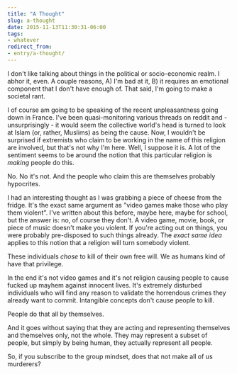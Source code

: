 ```yaml
---
title: "A Thought"
slug: a-thought
date: 2015-11-13T11:30:31-06:00
tags:
- whatever
redirect_from:
- entry/a-thought/
---
```

I don't like talking about things in the political or socio-economic realm. I abhor it, even. A couple reasons, A) I'm bad at it, B) it requires an emotional component that I don't have enough of. That said, I'm going to make a societal rant.

I of course am going to be speaking of the recent unpleasantness going down in France. I've been quasi-monitoring various threads on reddit and - unsurprisingly - it would seem the collective world's head is turned to look at Islam (or, rather, Muslims) as being the cause. Now, I wouldn't be surprised if extremists who claim to be working in the name of this religion are involved, but that's not why I'm here. Well, I suppose it is. A lot of the sentiment seems to be around the notion that this particular religion is _making_ people do this.

No. No it's not. And the people who claim this are themselves probably hypocrites.

I had an interesting thought as I was grabbing a piece of cheese from the fridge. It's the exact same argument as "video games make those who play them violent". I've written about this before, maybe here, maybe for school, but the answer is: no, of course they don't. A video game, movie, book, or piece of music doesn't make you violent. If you're acting out on things, you were probably pre-disposed to such things already. The _exact same idea_ applies to this notion that a religion will turn somebody violent.

These individuals _chose_ to kill of their own free will. We as humans kind of have that privilege.

In the end it's not video games and it's not religion causing people to cause fucked up mayhem against innocent lives. It's extremely disturbed individuals who will find any reason to validate the horrendous crimes they already want to commit. Intangible concepts don't cause people to kill.

People do that all by themselves.

And it goes without saying that they are acting and representing themselves and themselves only, not the whole. They may represent a subset of people, but simply by being human, they actually represent all people.

So, if you subscribe to the group mindset, does that not make all of us murderers?
